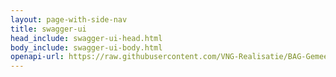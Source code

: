 ```yaml
---
layout: page-with-side-nav
title: swagger-ui
head_include: swagger-ui-head.html
body_include: swagger-ui-body.html
openapi-url: https://raw.githubusercontent.com/VNG-Realisatie/BAG-Gemeentelijke-wensen-tav-BAG-Bevragingen/v1.5.0/specificatie/genereervariant/openapi.yaml
---
```

<div id="swagger-ui"></div>

